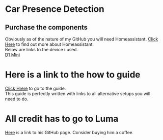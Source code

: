 # Car Presence Detection

## Purchase the components
Obviously as of the nature of my GitHub you will need Homeassistant. [Click Here](https://www.home-assistant.io/) to find out more about Homeassistant.  
Below are links to the device i used.  
[D1 Mini](https://www.banggood.com/custlink/Gm3KgKZrD4)  

# Here is a link to the how to guide  

[Click Hrere](https://community.home-assistant.io/t/wifi-mqtt-car-presence-sensor-for-garage-door-automation/32886) to go to the guide.  
This guide is perfectly written with links to all alternative setups you will need to do.  

# All credit has to go to Luma
[Here](https://github.com/aderusha) is a link to his GitHub page. Consider buying him a coffee.
